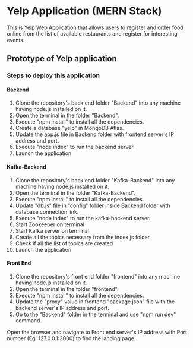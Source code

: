 # Yelp Application (MERN Stack)

This is Yelp Web Application that allows users to register and order food online from the list of available restaurants and register for interesting events.

## Prototype of Yelp application

### Steps to deploy this application

#### Backend

1. Clone the repository's back end folder "Backend" into any machine having node.js installed on it.
2. Open the terminal in the folder "Backend".
3. Execute "npm install" to install all the dependencies.
4. Create a database "yelp" in MongoDB Atlas.
6. Update the app.js file in Backend folder with frontend server's IP address and port.
7. Execute "node index" to run the backend server.
8. Launch the application

#### Kafka-Backend

1. Clone the repository's back end folder "Kafka-Backend" into any machine having node.js installed on it.
2. Open the terminal in the folder "Kafka-Backend".
3. Execute "npm install" to install all the dependencies.
4. Update "db.js" file in "config" folder inside Backend folder with database connection link.
7. Execute "node index" to run the kafka-backend server.
8. Start Zookeeper on terminal
9. Start Kafka server on terminal
10. Create all the topics necessary from the index.js folder
11. Check if all the list of topics are created
12. Launch the application

#### Front End

1. Clone the repository's front end folder "frontend" into any machine having node.js installed on it.
2. Open the terminal in the folder "frontend".
3. Execute "npm install" to install all the dependencies.
4. Update the "proxy" value in frontend "package.json" file with the backend server's IP address and port.
5. Go to the "Backend" folder in the terminal and use "npm run dev" command.

Open the browser and navigate to Front end server's IP address with Port number (Eg: 127.0.0.1:3000) to find the landing page.
